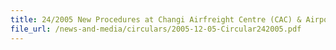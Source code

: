 ```yaml
---
title: 24/2005 New Procedures at Changi Airfreight Centre (CAC) & Airport Logistics Park of Singapore (ALPS)
file_url: /news-and-media/circulars/2005-12-05-Circular242005.pdf
---
```

